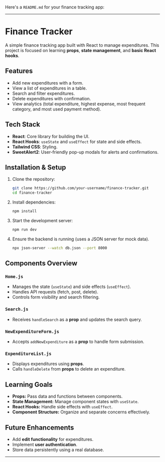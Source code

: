 Here's a `README.md` for your finance tracking app:

---

# Finance Tracker

A simple finance tracking app built with React to manage expenditures. This project is focused on learning **props**, **state management**, and **basic React hooks**.

## Features

- Add new expenditures with a form.
- View a list of expenditures in a table.
- Search and filter expenditures.
- Delete expenditures with confirmation.
- View analytics (total expenditure, highest expense, most frequent category, and most used payment method).

## Tech Stack

- **React**: Core library for building the UI.
- **React Hooks**: `useState` and `useEffect` for state and side effects.
- **Tailwind CSS**: Styling.
- **SweetAlert2**: User-friendly pop-up modals for alerts and confirmations.

## Installation & Setup

1. Clone the repository:
   ```sh
   git clone https://github.com/your-username/finance-tracker.git
   cd finance-tracker
   ```

2. Install dependencies:
   ```sh
   npm install
   ```

3. Start the development server:
   ```sh
   npm run dev
   ```

4. Ensure the backend is running (uses a JSON server for mock data).
   ```sh
   npx json-server --watch db.json --port 8000
   ```

## Components Overview

### `Home.js`
- Manages the state (`useState`) and side effects (`useEffect`).
- Handles API requests (fetch, post, delete).
- Controls form visibility and search filtering.

### `Search.js`
- Receives `handleSearch` as a **prop** and updates the search query.

### `NewExpenditureForm.js`
- Accepts `addNewExpenditure` as a **prop** to handle form submission.

### `ExpenditureList.js`
- Displays expenditures using **props**.
- Calls `handleDelete` from **props** to delete an expenditure.


## Learning Goals

- **Props:** Pass data and functions between components.
- **State Management:** Manage component states with `useState`.
- **React Hooks:** Handle side effects with `useEffect`.
- **Component Structure:** Organize and separate concerns effectively.

## Future Enhancements

- Add **edit functionality** for expenditures.
- Implement **user authentication**.
- Store data persistently using a real database.

---